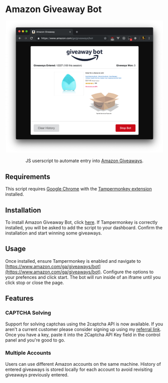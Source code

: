 # Amazon Giveaway Bot

<div align="center">
  <img src="/images/screenshot.png" style="width: 500px;" />
</div>
<!-- ![AmazonGiveawayBotLogo](/images/screenshot.png) -->

<p align="center">
  JS userscript to automate entry into <a href=https://www.amazon.com/ga/giveaways>Amazon Giveaways</a>.
</p>

## Requirements

This script requires [Google Chrome](https://chrome.google.com/) with the [Tampermonkey extension](https://chrome.google.com/webstore/detail/tampermonkey/dhdgffkkebhmkfjojejmpbldmpobfkfo) installed.

## Installation

To install Amazon Giveaway Bot, click [here](https://github.com/TyGooch/amazon-giveaway-bot/raw/master/amazonGiveawayBot.user.js). If Tampermonkey is correctly installed, you will be asked to add the script to your dashboard. Confirm the installation and start winning some giveaways.

## Usage

Once installed, ensure Tampermonkey is enabled and navigate to [https://www.amazon.com/ga/giveaways/bot](https://www.amazon.com/ga/giveaways/bot). Configure the options to your prefences and click start. The bot will run inside of an iframe until you click stop or close the page.

## Features

### CAPTCHA Solving

Support for solving captchas using the 2captcha API is now available. If you aren't a current customer please consider signing up using my [referral link](https://2captcha.com?from=7493321). Once you have a key, paste it into the 2Captcha API Key field in the control panel and you're good to go.

### Multiple Accounts

Users can use different Amazon accounts on the same machine. History of entered giveaways is stored locally for each account to avoid revisiting giveaways previously entered.
